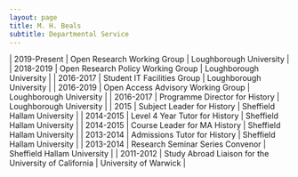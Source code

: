 ```yaml
---
layout: page
title: M. H. Beals
subtitle: Departmental Service
---
```


| 2019-Present | Open Research Working Group | Loughborough University   |
| 2018-2019  | Open Research Policy Working Group | Loughborough University |
| 2016-2017  | Student IT Facilities Group | Loughborough University    |
| 2016-2019  | Open Access Advisory Working Group | Loughborough University |
| 2016-2017  | Programme Director for History | Loughborough University       |
| 2015     | Subject Leader for History | Sheffield Hallam University     |
| 2014-2015  | Level 4 Year Tutor for History    | Sheffield Hallam University       |
| 2014-2015  | Course Leader for MA History | Sheffield Hallam University    |
| 2013-2014  | Admissions Tutor for History  | Sheffield Hallam University     |
| 2013-2014  | Research Seminar Series Convenor | Sheffield Hallam University    |
| 2011-2012  | Study Abroad Liaison for the University of California | University of Warwick        |
